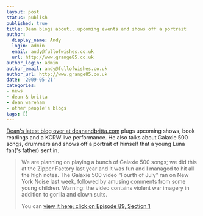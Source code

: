 ```yaml
---
layout: post
status: publish
published: true
title: Dean blogs about...upcoming events and shows off a portrait
author:
  display_name: Andy
  login: admin
  email: andy@fullofwishes.co.uk
  url: http://www.grange85.co.uk
author_login: admin
author_email: andy@fullofwishes.co.uk
author_url: http://www.grange85.co.uk
date: '2009-05-21'
categories:
- news
- dean & britta
- dean wareham
- other people's blogs
tags: []
---
```

<p><a href="https://web.archive.org/web/20090521+/http://www.deanandbritta.com/blog/?p=325">Dean's latest blog over at deanandbritta.com</a> plugs upcoming shows, book readings and a KCRW live performance. He also talks about Galaxie 500 songs, drummers and shows off a portrait of himself that a young Luna fan('s father) sent in.</p>
<blockquote><p>We are planning on playing a bunch of Galaxie 500 songs; we did this at the Zipper Factory last year and it was fun and I managed to hit all the high notes. The Galaxie 500 video “Fourth of July” ran on New York Noise last week, followed by amusing comments from some young children. Warning: the video contains violent war imagery in addition to gorilla and clown suits.</p>
<p>You can <a href="https://web.archive.org/web/20090521+/http://nyc.gov/html/nycmg/nyctv/html/music/nynoise.shtml">view it here; click on Episode 89, Section 1</a></p></blockquote>
